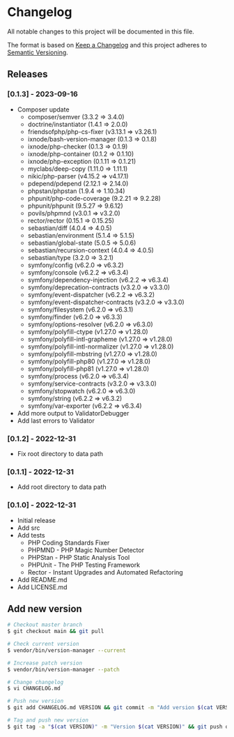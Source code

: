 # Changelog

All notable changes to this project will be documented in this file.

The format is based on [Keep a Changelog](http://keepachangelog.com/en/1.0.0/)
and this project adheres to [Semantic Versioning](http://semver.org/spec/v2.0.0.html).

## Releases

### [0.1.3] - 2023-09-16

* Composer update
  * composer/semver (3.3.2 => 3.4.0)
  * doctrine/instantiator (1.4.1 => 2.0.0)
  * friendsofphp/php-cs-fixer (v3.13.1 => v3.26.1)
  * ixnode/bash-version-manager (0.1.3 => 0.1.8)
  * ixnode/php-checker (0.1.3 => 0.1.9)
  * ixnode/php-container (0.1.2 => 0.1.10)
  * ixnode/php-exception (0.1.11 => 0.1.21)
  * myclabs/deep-copy (1.11.0 => 1.11.1)
  * nikic/php-parser (v4.15.2 => v4.17.1)
  * pdepend/pdepend (2.12.1 => 2.14.0)
  * phpstan/phpstan (1.9.4 => 1.10.34)
  * phpunit/php-code-coverage (9.2.21 => 9.2.28)
  * phpunit/phpunit (9.5.27 => 9.6.12)
  * povils/phpmnd (v3.0.1 => v3.2.0)
  * rector/rector (0.15.1 => 0.15.25)
  * sebastian/diff (4.0.4 => 4.0.5)
  * sebastian/environment (5.1.4 => 5.1.5)
  * sebastian/global-state (5.0.5 => 5.0.6)
  * sebastian/recursion-context (4.0.4 => 4.0.5)
  * sebastian/type (3.2.0 => 3.2.1)
  * symfony/config (v6.2.0 => v6.3.2)
  * symfony/console (v6.2.2 => v6.3.4)
  * symfony/dependency-injection (v6.2.2 => v6.3.4)
  * symfony/deprecation-contracts (v3.2.0 => v3.3.0)
  * symfony/event-dispatcher (v6.2.2 => v6.3.2)
  * symfony/event-dispatcher-contracts (v3.2.0 => v3.3.0)
  * symfony/filesystem (v6.2.0 => v6.3.1)
  * symfony/finder (v6.2.0 => v6.3.3)
  * symfony/options-resolver (v6.2.0 => v6.3.0)
  * symfony/polyfill-ctype (v1.27.0 => v1.28.0)
  * symfony/polyfill-intl-grapheme (v1.27.0 => v1.28.0)
  * symfony/polyfill-intl-normalizer (v1.27.0 => v1.28.0)
  * symfony/polyfill-mbstring (v1.27.0 => v1.28.0)
  * symfony/polyfill-php80 (v1.27.0 => v1.28.0)
  * symfony/polyfill-php81 (v1.27.0 => v1.28.0)
  * symfony/process (v6.2.0 => v6.3.4)
  * symfony/service-contracts (v3.2.0 => v3.3.0)
  * symfony/stopwatch (v6.2.0 => v6.3.0)
  * symfony/string (v6.2.2 => v6.3.2)
  * symfony/var-exporter (v6.2.2 => v6.3.4)
* Add more output to ValidatorDebugger
* Add last errors to Validator

### [0.1.2] - 2022-12-31

* Fix root directory to data path

### [0.1.1] - 2022-12-31

* Add root directory to data path

### [0.1.0] - 2022-12-31

* Initial release
* Add src
* Add tests
  * PHP Coding Standards Fixer
  * PHPMND - PHP Magic Number Detector
  * PHPStan - PHP Static Analysis Tool
  * PHPUnit - The PHP Testing Framework
  * Rector - Instant Upgrades and Automated Refactoring
* Add README.md
* Add LICENSE.md

## Add new version

```bash
# Checkout master branch
$ git checkout main && git pull

# Check current version
$ vendor/bin/version-manager --current

# Increase patch version
$ vendor/bin/version-manager --patch

# Change changelog
$ vi CHANGELOG.md

# Push new version
$ git add CHANGELOG.md VERSION && git commit -m "Add version $(cat VERSION)" && git push

# Tag and push new version
$ git tag -a "$(cat VERSION)" -m "Version $(cat VERSION)" && git push origin "$(cat VERSION)"
```
